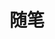 ---
title: 随笔
description: 随笔
image:

# Badge style
style:
    background: "#20B2AA"
    color: "#fff"
---